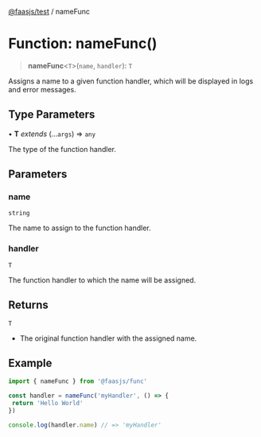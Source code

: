 [@faasjs/test](../README.md) / nameFunc

# Function: nameFunc()

> **nameFunc**\<`T`\>(`name`, `handler`): `T`

Assigns a name to a given function handler, which will be displayed in logs and error messages.

## Type Parameters

• **T** *extends* (...`args`) => `any`

The type of the function handler.

## Parameters

### name

`string`

The name to assign to the function handler.

### handler

`T`

The function handler to which the name will be assigned.

## Returns

`T`

- The original function handler with the assigned name.

## Example

```ts
import { nameFunc } from '@faasjs/func'

const handler = nameFunc('myHandler', () => {
 return 'Hello World'
})

console.log(handler.name) // => 'myHandler'
```
